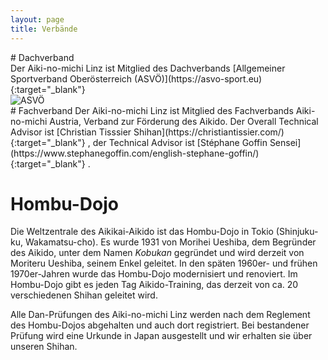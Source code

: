 ```yaml
---
layout: page
title: Verbände
---
```



<div class="container block">
<div class="row">
<div class="col-12" markdown="1">
# Dachverband
</div>
</div>
<div class="row">
<div class="col-6" markdown="1">
Der Aiki-no-michi Linz ist Mitglied des Dachverbands [Allgemeiner Sportverband Oberösterreich (ASVÖ)](https://asvo-sport.eu){:target="_blank"}   
</div>
<div class="col">
<img class="imageStyleVerband" src="{{ site.baseurl }}/images/ASVOE.png" alt="ASVÖ" />
</div>
</div>
<div class="row">
<div class="col-12" markdown="1">
# Fachverband
Der Aiki-no-michi Linz ist Mitglied des Fachverbands Aiki-no-michi Austria, Verband zur Förderung des Aikido. Der Overall Technical Advisor ist [Christian Tisssier Shihan](https://christiantissier.com/){:target="_blank"} , der Technical Advisor ist [Stéphane Goffin Sensei](https://www.stephanegoffin.com/english-stephane-goffin/){:target="_blank"} .

# Hombu-Dojo

Die Weltzentrale des Aikikai-Aikido ist das Hombu-Dojo in Tokio (Shinjuku-ku, Wakamatsu-cho). Es wurde 1931 von Morihei Ueshiba, dem Begründer des Aikido, unter dem Namen _Kobukan_ gegründet und wird derzeit von Moriteru Ueshiba, seinem Enkel geleitet. In den späten 1960er- und frühen 1970er-Jahren wurde das Hombu-Dojo modernisiert und renoviert. Im Hombu-Dojo gibt es jeden Tag Aikido-Training, das derzeit von ca. 20 verschiedenen Shihan geleitet wird.

Alle Dan-Prüfungen des Aiki-no-michi Linz werden nach dem Reglement des Hombu-Dojos abgehalten und auch dort registriert. Bei bestandener Prüfung wird eine Urkunde in Japan ausgestellt und wir erhalten sie über unseren Shihan.
</div>
</div>
</div>